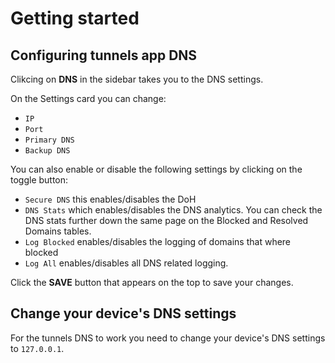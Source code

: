 # Getting started

## Configuring **tunnels** app DNS

Clikcing on **DNS** in the sidebar takes you to the DNS settings.  

On the Settings card you can change:  
- `IP` 
- `Port`
- `Primary DNS` 
- `Backup DNS`

You can also enable or disable the following settings by clicking on the toggle button:
- `Secure DNS` this enables/disables the DoH
- `DNS Stats` which enables/disables the DNS analytics. You can check the DNS stats further down the same page
on the  Blocked and Resolved Domains tables.
- `Log Blocked` enables/disables the logging of domains that where blocked
- `Log All` enables/disables all DNS related logging.

Click the **SAVE** button that appears on the top to save your changes.

## Change your device's DNS settings

For the tunnels DNS to work you need to change your device's DNS settings to `127.0.0.1`.
